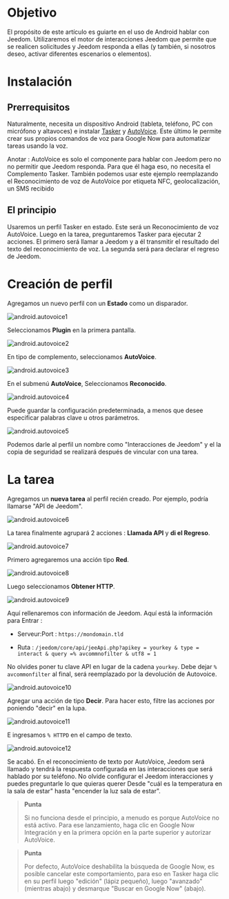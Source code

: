 Objetivo 
========

El propósito de este artículo es guiarte en el uso de Android
hablar con Jeedom. Utilizaremos el motor de interacciones Jeedom que
permite que se realicen solicitudes y Jeedom responda a ellas (y también, si nosotros
deseo, activar diferentes escenarios o elementos).

Instalación 
============

Prerrequisitos 
-------------

Naturalmente, necesita un dispositivo Android (tableta, teléfono, PC con
micrófono y altavoces) e instalar
[Tasker](https://play.google.com/store/apps/dyails?id=ny.dinglisch.android.taskerm&hl=fr)
y
[AutoVoice](https://play.google.com/store/apps/dyails?id=com.joaomgcd.autovoice&hl=fr).
Este último le permite crear sus propios comandos de voz para Google Now
para automatizar tareas usando la voz.

Anotar : AutoVoice es solo el componente para hablar con Jeedom pero no
no permitir que Jeedom responda. Para que él haga eso, no necesita el
Complemento Tasker. También podemos usar este ejemplo reemplazando el
Reconocimiento de voz de AutoVoice por etiqueta NFC, geolocalización,
un SMS recibido

El principio 
-----------

Usaremos un perfil Tasker en estado. Este será un
Reconocimiento de voz AutoVoice. Luego en la tarea, preguntaremos
Tasker para ejecutar 2 acciones. El primero será llamar a Jeedom y a él
transmitir el resultado del texto del reconocimiento de voz. La segunda
será para declarar el regreso de Jeedom.

Creación de perfil 
==================

Agregamos un nuevo perfil con un **Estado** como un disparador.

![android.autovoice1](images/android.autovoice1.png)

Seleccionamos **Plugin** en la primera pantalla.

![android.autovoice2](images/android.autovoice2.png)

En tipo de complemento, seleccionamos **AutoVoice**.

![android.autovoice3](images/android.autovoice3.png)

En el submenú **AutoVoice**, Seleccionamos **Reconocido**.

![android.autovoice4](images/android.autovoice4.png)

Puede guardar la configuración predeterminada, a menos que desee
especificar palabras clave u otros parámetros.

![android.autovoice5](images/android.autovoice5.png)

Podemos darle al perfil un nombre como "Interacciones de Jeedom" y el
la copia de seguridad se realizará después de vincular con una tarea.

La tarea 
========

Agregamos un **nueva tarea** al perfil recién creado. Por
ejemplo, podría llamarse "API de Jeedom".

![android.autovoice6](images/android.autovoice6.png)

La tarea finalmente agrupará 2 acciones : **Llamada API** y **di el
Regreso**.

![android.autovoice7](images/android.autovoice7.png)

Primero agregaremos una acción tipo **Red**.

![android.autovoice8](images/android.autovoice8.png)

Luego seleccionamos **Obtener HTTP**.

![android.autovoice9](images/android.autovoice9.png)

Aquí rellenaremos con información de Jeedom. Aquí está la información para
Entrar :

-   Serveur:Port : `https://mondomain.tld`

-   Ruta :
    `/jeedom/core/api/jeeApi.php?apikey = yourkey & type = interact & query =% avcommnofilter & utf8 = 1`

No olvides poner tu clave API en lugar de la cadena
`yourkey`. Debe dejar `% avcommonfilter` al final, será
reemplazado por la devolución de Autovoice.

![android.autovoice10](images/android.autovoice10.png)

Agregar una acción de tipo **Decir**. Para hacer esto, filtre las acciones por
poniendo "decir" en la lupa.

![android.autovoice11](images/android.autovoice11.png)

E ingresamos `% HTTPD` en el campo de texto.

![android.autovoice12](images/android.autovoice12.png)

Se acabó. En el reconocimiento de texto por AutoVoice, Jeedom será
llamado y tendrá la respuesta configurada en las interacciones que
será hablado por su teléfono. No olvide configurar el
Jeedom interacciones y puedes preguntarle lo que quieras
querer Desde "cuál es la temperatura en la sala de estar" hasta "encender la luz
sala de estar".

> **Punta**
>
> Si no funciona desde el principio, a menudo es porque AutoVoice
> no está activo. Para ese lanzamiento, haga clic en Google Now
> Integración y en la primera opción en la parte superior y autorizar
> AutoVoice.

> **Punta**
>
> Por defecto, AutoVoice deshabilita la búsqueda de Google Now, es
> posible cancelar este comportamiento, para eso en Tasker haga clic en
> su perfil luego "edición" (lápiz pequeño), luego "avanzado" (mientras
> abajo) y desmarque "Buscar en Google Now" (abajo).
